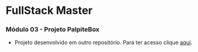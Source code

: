 # FullStack Master

### Módulo 03 - Projeto PalpiteBox

- Projeto desenvolvido em outro repositório. Para ter acesso clique [aqui](https://github.com/leonardocs1/palpite-box).